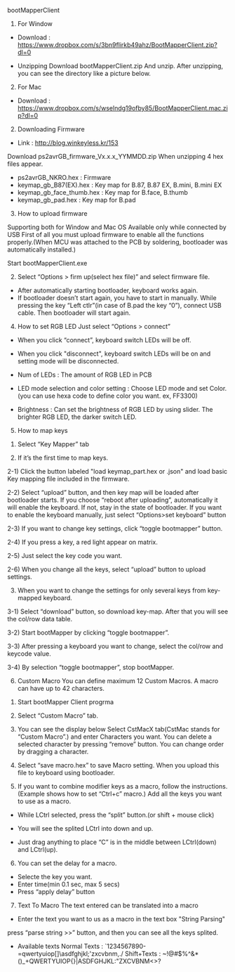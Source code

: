 bootMapperClient

1) For Window
 - Download : https://www.dropbox.com/s/3bn9flirkb49ahz/BootMapperClient.zip?dl=0


- Unzipping
Download bootMapperClient.zip And unzip.
After unzipping, you can see the directory like a picture below.





2) For Mac
- Download : https://www.dropbox.com/s/wselndg19ofby85/BootMapperClient.mac.zip?dl=0




2. Downloading Firmware

- Link : http://blog.winkeyless.kr/153

Download ps2avrGB_firmware_Vx.x.x_YYMMDD.zip
When unzipping 4 hex files appear.
- ps2avrGB_NKRO.hex : Firmware
- keymap_gb_B87(EX).hex : Key map for B.87, B.87 EX, B.mini, B.mini EX
- keymap_gb_face_thumb.hex : Key map for B.face, B.thumb
- keymap_gb_pad.hex : Key map for B.pad



3. How to upload firmware

Supporting both for Window and Mac OS
Available only while connected by USB
First of all you must upload firmware to enable all the functions properly.(When MCU was attached to the PCB by soldering, bootloader was automatically installed.)

Start bootMapperClient.exe

2) Select “Options > firm up(select hex file)” and select firmware file.











- After automatically starting bootloader, keyboard works again. 
- If bootloader doesn’t start again, you have to start in manually. While pressing the key “Left ctlr”(in case of B.pad the key “0”), connect USB cable. Then bootloader will start again.


4. How to set RGB LED
Just select “Options > connect”





- When you click “connect”, keyboard switch LEDs will be off.
- When you click "disconnect", keyboard switch LEDs will be on and setting mode will be disconnected.
- Num of LEDs : The amount of RGB LED in PCB 
- LED mode selection and color setting : Choose LED mode and set Color.(you can use hexa code to define color you want. ex, FF3300)

- Brightness : Can set the brightness of RGB LED by using slider. The brighter RGB LED, the darker switch LED.





5. How to map keys

1) Select “Key Mapper” tab

2) If it’s the first time to map keys.

2-1) Click the button labeled  "load keymap_part.hex or .json" and load basic Key mapping file included in the firmware.

2-2) Select “upload” button, and then key map will be loaded after bootloader starts.
If you choose “reboot after uploading”, automatically it will enable the keyboard. If not, stay in the state of bootloader.
If you want to enable the keyboard manually, just select “Options>set keyboard” button

2-3) If you want to change key settings, click “toggle bootmapper” button.

2-4) If you press a key, a red light appear on matrix.

2-5) Just select the key code you want.

2-6) When you change all the keys, select “upload” button to upload settings.


3) When you want to change the settings for only several keys from key-mapped keyboard.

3-1) Select “download” button, so download key-map. After that you will see the col/row data table.

3-2) Start bootMapper by clicking “toggle bootmapper”.

3-3) After pressing a keyboard you want to change, select the col/row and keycode value.

3-4) By selection “toggle bootmapper”, stop bootMapper.






6. Custom Macro 
You can define maximum 12 Custom Macros.
A macro can have up to 42 characters.

1) Start bootMapper Client progrma

2) Select “Custom Macro” tab.





3) You can see the display below
Select CstMacX tab(CstMac stands for “Custom Macro”.) and enter Characters you want. 
You can delete a selected character by pressing “remove” button.
You can change order by dragging a character.




4) Select “save macro.hex” to save Macro setting.
When you upload this file to keyboard using bootloader.

5) If you want to combine modifier keys as a macro, follow the instructions.(Example shows how to set “Ctrl+c” macro.)
Add all the keys you want to use as a macro.





- While LCtrl selected, press the “split” button.(or shift + mouse click)






- You will see the splited LCtrl into down and up. 





- Just drag anything to place “C” is in the middle between LCtrl(down) and LCtrl(up).









6) You can set the delay for a macro.
- Selecte the key you want.
- Enter time(min 0.1 sec, max 5 secs) 
- Press “apply delay” button









7) Text To Macro
The text entered can be translated into a macro

- Enter the text you want to us as a macro in the text box "String Parsing" 



press “parse string >>” button, and then you can see all the keys splited.




- Available texts 
Normal Texts : `1234567890-=qwertyuiop[]\asdfghjkl;'zxcvbnm,./
Shift+Texts : ~!@#$%^&*()_+QWERTYUIOP{}|ASDFGHJKL:"ZXCVBNM<>?